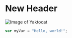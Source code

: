# New Header
![Image of Yaktocat](https://octodex.github.com/images/yaktocat.png)
``` javascript
var myVar = "Hello, world!";
```
